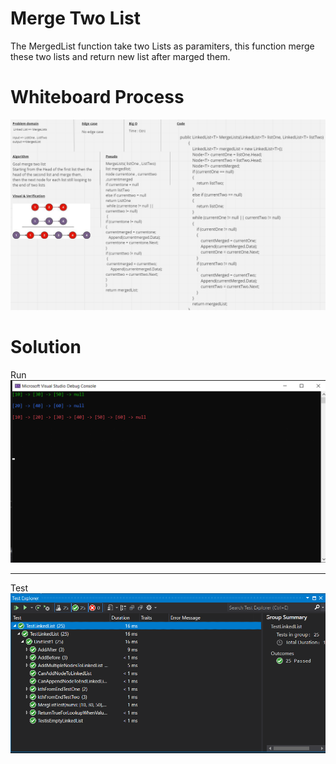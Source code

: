 # Merge Two List

The MergedList function take two Lists as paramiters, this function merge these two lists and return new list after marged them.

# Whiteboard Process

![image](../images/MergeList.png)

# Solution
Run
![image](../images/RunMergeList.png)

---

Test
![image](../images/TestMergeList.png)